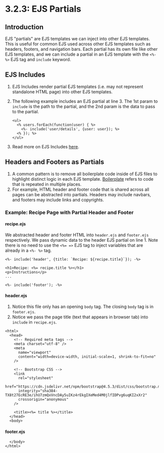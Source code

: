 # 3.2.3: EJS Partials

## Introduction

EJS "partials" are EJS templates we can inject into other EJS templates. This is useful for common EJS used across other EJS templates such as headers, footers, and navigation bars. Each partial has its own file like other EJS templates, and we can include a partial in an EJS template with the `<%- %>` EJS tag and `include` keyword.

## EJS Includes

1. EJS Includes render partial EJS templates \(i.e. may not represent standalone HTML page\) into other EJS templates.
2. The following example includes an EJS partial at line 3. The 1st param to `include` is the path to the partial, and the 2nd param is the data to pass to the partial.

   ```markup
   <ul>
     <% users.forEach(function(user) { %>
       <%- include('user/details', {user: user}); %>
     <% }); %>
   </ul>
   ```

3. Read more on EJS Includes [here](https://ejs.co/#docs).

## Headers and Footers as Partials

1. A common pattern is to remove all boilerplate code inside of EJS files to highlight distinct logic in each EJS template. [Boilerplate](https://en.wikipedia.org/wiki/Boilerplate_code) refers to code that is repeated in multiple places. 
2. For example, HTML header and footer code that is shared across all pages can be abstracted into partials. Headers may include navbars, and footers may include links and copyrights.

### Example: Recipe Page with Partial Header and Footer

#### recipe.ejs

We abstracted header and footer HTML into `header.ejs` and `footer.ejs` respectively. We pass dynamic data to the header EJS partial on line 1. Note there is no need to use the `<%= =>` EJS tag to inject variables that are already in a `<%- %>` tag.

```markup
<%- include('header', {title: `Recipe: ${recipe.title}`}); -%>

<h1>Recipe: <%= recipe.title %></h1>
<p>Instructions</p>
...

<%- include('footer'); -%>
```

#### header.ejs

1. Notice this file only has an opening `body` tag. The closing `body` tag is in `footer.ejs`.
2. Notice we pass the page title \(text that appears in browser tab\) into `include` in `recipe.ejs`.

```markup
<html>
  <head>
    <!-- Required meta tags -->
    <meta charset="utf-8" />
    <meta
      name="viewport"
      content="width=device-width, initial-scale=1, shrink-to-fit=no"
    />

    <!-- Bootstrap CSS -->
    <link
      rel="stylesheet"
      href="https://cdn.jsdelivr.net/npm/bootstrap@4.5.3/dist/css/bootstrap.min.css"
      integrity="sha384-TX8t27EcRE3e/ihU7zmQxVncDAy5uIKz4rEkgIXeMed4M0jlfIDPvg6uqKI2xXr2"
      crossorigin="anonymous"
    />

    <title><%= title %></title>
  </head>
  <body>
```

#### footer.ejs

```markup
  </body>
</html>
```

